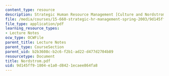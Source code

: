 ```yaml
---
content_type: resource
description: Strategic Human Resource Management [Culture and Nordstrom]
file: /media/courses/15-660-strategic-hr-management-spring-2003/9d145ff91804e1a0d8421ecaee864fa8_Nordstrom.pdf
file_type: application/pdf
learning_resource_types:
- Lecture Notes
ocw_type: OCWFile
parent_title: Lecture Notes
parent_type: CourseSection
parent_uid: b2b3608c-b2c6-f2b1-ad22-d477d2704b89
resourcetype: Document
title: Nordstrom.pdf
uid: 9d145ff9-1804-e1a0-d842-1ecaee864fa8
---
```

